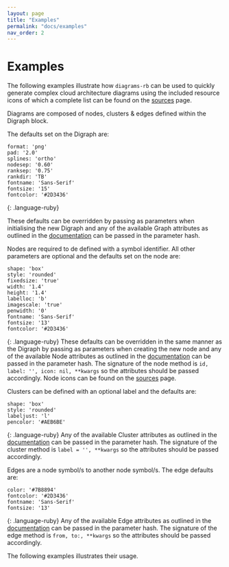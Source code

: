```yaml
---
layout: page
title: "Examples"
permalink: "docs/examples"
nav_order: 2
---
```


# Examples

The following examples illustrate how `diagrams-rb` can be used to quickly generate complex cloud architecture diagrams using the included resource icons of which a complete list can be found on the [sources](./sources.html) page.

Diagrams are composed of nodes, clusters & edges defined within the Digraph block.

The defaults set on the Digraph are:
~~~
format: 'png'
pad: '2.0'
splines: 'ortho'
nodesep: '0.60'
ranksep: '0.75'
rankdir: 'TB'
fontname: 'Sans-Serif'
fontsize: '15'
fontcolor: '#2D3436'
~~~
{: .language-ruby}

These defaults can be overridden by passing as parameters when initialising the new Digraph and any of the available Graph attributes as outlined in the [documentation](https://graphviz.org/docs/graph/) can be passed in the parameter hash.

Nodes are required to de defined with a symbol identifier. All other parameters are optional and the defaults set on the node are:
~~~
shape: 'box'
style: 'rounded'
fixedsize: 'true'
width: '1.4'
height: '1.4'
labelloc: 'b'
imagescale: 'true'
penwidth: '0'
fontname: 'Sans-Serif'
fontsize: '13'
fontcolor: '#2D3436'
~~~
{: .language-ruby}
These defaults can be overridden in the same manner as the Digraph by passing as parameters when creating the new node and any of the available Node attributes as outlined in the [documentation](https://graphviz.org/docs/nodes/) can be passed in the parameter hash. The signature of the node method is ```id, label: '', icon: nil, **kwargs``` so the attributes should be passed accordingly. Node icons can be found on the [sources](./sources.html) page.

Clusters can be defined with an optional label and the defaults are:
~~~
shape: 'box'
style: 'rounded'
labeljust: 'l'
pencolor: '#AEB6BE'
~~~
{: .language-ruby}
Any of the available Cluster attributes as outlined in the [documentation](https://graphviz.org/docs/clusters/) can be passed in the parameter hash. The signature of the cluster method is ```label = '', **kwargs``` so the attributes should be passed accordingly.

Edges are a node symbol/s to another node symbol/s. The edge defaults are:
~~~
color: '#7B8894'
fontcolor: '#2D3436'
fontname: 'Sans-Serif'
fontsize: '13'
~~~
{: .language-ruby}
Any of the available Edge attributes as outlined in the [documentation](https://graphviz.org/docs/edges/) can be passed in the parameter hash. The signature of the edge method is ```from, to:, **kwargs``` so the attributes should be passed accordingly.

The following examples illustrates their usage.

